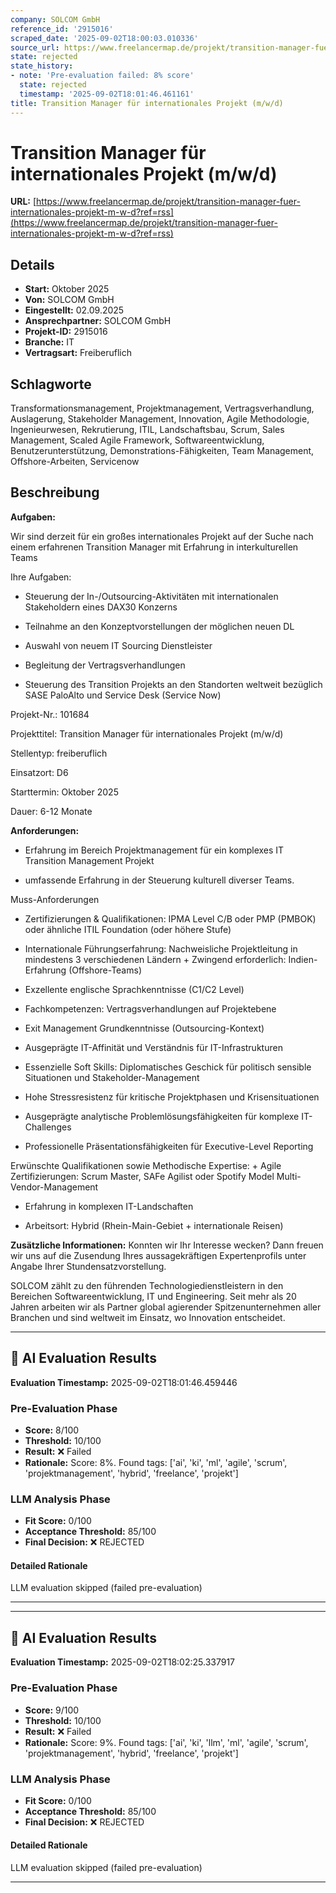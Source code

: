 ```yaml
---
company: SOLCOM GmbH
reference_id: '2915016'
scraped_date: '2025-09-02T18:00:03.010336'
source_url: https://www.freelancermap.de/projekt/transition-manager-fuer-internationales-projekt-m-w-d?ref=rss
state: rejected
state_history:
- note: 'Pre-evaluation failed: 8% score'
  state: rejected
  timestamp: '2025-09-02T18:01:46.461161'
title: Transition Manager für internationales Projekt (m/w/d)
---
```



# Transition Manager für internationales Projekt (m/w/d)
**URL:** [https://www.freelancermap.de/projekt/transition-manager-fuer-internationales-projekt-m-w-d?ref=rss](https://www.freelancermap.de/projekt/transition-manager-fuer-internationales-projekt-m-w-d?ref=rss)
## Details
- **Start:** Oktober 2025
- **Von:** SOLCOM GmbH
- **Eingestellt:** 02.09.2025
- **Ansprechpartner:** SOLCOM GmbH
- **Projekt-ID:** 2915016
- **Branche:** IT
- **Vertragsart:** Freiberuflich

## Schlagworte
Transformationsmanagement, Projektmanagement, Vertragsverhandlung, Auslagerung, Stakeholder Management, Innovation, Agile Methodologie, Ingenieurwesen, Rekrutierung, ITIL, Landschaftsbau, Scrum, Sales Management, Scaled Agile Framework, Softwareentwicklung, Benutzerunterstützung, Demonstrations-Fähigkeiten, Team Management, Offshore-Arbeiten, Servicenow

## Beschreibung
**Aufgaben:**

Wir sind derzeit für ein großes internationales Projekt auf der Suche nach einem erfahrenen Transition Manager mit Erfahrung in interkulturellen Teams

Ihre Aufgaben:

+ Steuerung der In-/Outsourcing-Aktivitäten mit internationalen Stakeholdern eines DAX30 Konzerns

+ Teilnahme an den Konzeptvorstellungen der möglichen neuen DL

+ Auswahl von neuem IT Sourcing Dienstleister

+ Begleitung der Vertragsverhandlungen

+ Steuerung des Transition Projekts an den Standorten weltweit bezüglich SASE PaloAlto und Service Desk (Service Now)

Projekt-Nr.:
101684

Projekttitel:
Transition Manager für internationales Projekt (m/w/d)

Stellentyp:
freiberuflich

Einsatzort:
D6

Starttermin:
Oktober 2025

Dauer:
6-12 Monate

**Anforderungen:**

+ Erfahrung im Bereich Projektmanagement für ein komplexes IT Transition Management Projekt

+ umfassende Erfahrung in der Steuerung kulturell diverser Teams.

Muss-Anforderungen

+ Zertifizierungen & Qualifikationen: IPMA Level C/B oder PMP (PMBOK) oder ähnliche ITIL Foundation (oder höhere Stufe)

+ Internationale Führungserfahrung: Nachweisliche Projektleitung in mindestens 3 verschiedenen Ländern + Zwingend erforderlich: Indien-Erfahrung (Offshore-Teams)

+ Exzellente englische Sprachkenntnisse (C1/C2 Level)

+ Fachkompetenzen: Vertragsverhandlungen auf Projektebene

+ Exit Management Grundkenntnisse (Outsourcing-Kontext)

+ Ausgeprägte IT-Affinität und Verständnis für IT-Infrastrukturen

+ Essenzielle Soft Skills: Diplomatisches Geschick für politisch sensible Situationen und Stakeholder-Management

+ Hohe Stressresistenz für kritische Projektphasen und Krisensituationen

+ Ausgeprägte analytische Problemlösungsfähigkeiten für komplexe IT-Challenges

+ Professionelle Präsentationsfähigkeiten für Executive-Level Reporting

Erwünschte Qualifikationen sowie Methodische Expertise: + Agile Zertifizierungen: Scrum Master, SAFe Agilist oder Spotify Model Multi-Vendor-Management

+ Erfahrung in komplexen IT-Landschaften

+ Arbeitsort: Hybrid (Rhein-Main-Gebiet + internationale Reisen)

**Zusätzliche Informationen:**
Konnten wir Ihr Interesse wecken? Dann freuen wir uns auf die Zusendung Ihres aussagekräftigen Expertenprofils unter Angabe Ihrer Stundensatzvorstellung.

SOLCOM zählt zu den führenden Technologiedienstleistern in den Bereichen Softwareentwicklung, IT und Engineering. Seit mehr als 20 Jahren arbeiten wir als Partner global agierender Spitzenunternehmen aller Branchen und sind weltweit im Einsatz, wo Innovation entscheidet.

---

## 🤖 AI Evaluation Results

**Evaluation Timestamp:** 2025-09-02T18:01:46.459446

### Pre-Evaluation Phase
- **Score:** 8/100
- **Threshold:** 10/100
- **Result:** ❌ Failed
- **Rationale:** Score: 8%. Found tags: ['ai', 'ki', 'ml', 'agile', 'scrum', 'projektmanagement', 'hybrid', 'freelance', 'projekt']

### LLM Analysis Phase
- **Fit Score:** 0/100
- **Acceptance Threshold:** 85/100
- **Final Decision:** ❌ REJECTED

#### Detailed Rationale
LLM evaluation skipped (failed pre-evaluation)

---


---

## 🤖 AI Evaluation Results

**Evaluation Timestamp:** 2025-09-02T18:02:25.337917

### Pre-Evaluation Phase
- **Score:** 9/100
- **Threshold:** 10/100
- **Result:** ❌ Failed
- **Rationale:** Score: 9%. Found tags: ['ai', 'ki', 'llm', 'ml', 'agile', 'scrum', 'projektmanagement', 'hybrid', 'freelance', 'projekt']

### LLM Analysis Phase
- **Fit Score:** 0/100
- **Acceptance Threshold:** 85/100
- **Final Decision:** ❌ REJECTED

#### Detailed Rationale
LLM evaluation skipped (failed pre-evaluation)

---
